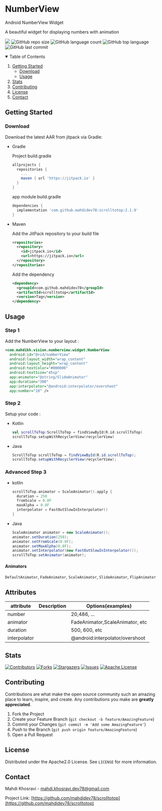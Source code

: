# NumberView
Android NumberView Widget

A beautiful widget for displaying numbers with animation

[![](https://jitpack.io/v/mahdidev78/scrolltotop.svg)](https://jitpack.io/#mahdidev78/scrolltotop)
![GitHub repo size](https://img.shields.io/github/repo-size/mahdidev78/scrolltotop)
![GitHub language count](https://img.shields.io/github/languages/count/mahdidev78/scrolltotop)
![GitHub top language](https://img.shields.io/github/languages/top/mahdidev78/scrolltotop)
![GitHub last commit](https://img.shields.io/github/last-commit/mahdidev78/scrolltotop?color=red)

<!-- TABLE OF CONTENTS -->
<details open="open">
  <summary>Table of Contents</summary>
  <ol>
    <li>
      <a href="#getting-started">Getting Started</a>
      <ul>
        <li><a href="#download">Download</a></li>
        <li><a href="#usage">Usage</a></li>
      </ul>
    </li>
    <li><a href="#stats">Stats</a></li>
    <li><a href="#contributing">Contributing</a></li>
    <li><a href="#license">License</a></li>
    <li><a href="#contact">Contact</a></li>
  </ol>
</details>

<!-- GETTING STARTED -->
## Getting Started

### Download

Download the latest AAR from jitpack via Gradle:

<ul>
  <li>
Gradle

Project build.gradle
  
```gradle
allprojects {
  repositories {
    ...
    maven { url 'https://jitpack.io' }
  }
}
```
app module build.gradle

```gradle
dependencies {
  implementation 'com.github.mahdidev78:scrolltotop:2.1.9'
}
```
    
  </li>
  <li>
Maven
    
Add the JitPack repository to your build file
    
```xml
<repositories>
  <repository>
    <id>jitpack.io</id>
    <url>https://jitpack.io</url>
  </repository>
</repositories>
```
Add the dependency
```xml
<dependency>
  <groupId>com.github.mahdidev78</groupId>
  <artifactId>scrolltotop</artifactId>
  <version>Tag</version>
</dependency>
```
  </li>
</ul>

<!-- USAGE EXAMPLES -->
## Usage

### Step 1

Add the NumberView to your layout :

```xml
<com.mahdikh.vision.numberview.widget.NumberView
  android:id="@+id/numberView"
  android:layout_width="wrap_content"
  android:layout_height="wrap_content"
  android:textColor="#000000"
  android:textSize="45sp"
  app:animator="@string/SlideAnimator"
  app:duration="300"
  app:interpolator="@android:interpolator/overshoot"
  app:number="10" />
```
### Step 2

Setup your code : 
<ul>
  <li>
    Kotlin
    
```kotlin
val scrollToTop:ScrollToTop = findViewById(R.id.scrollToTop)
scrollToTop.setupWithRecyclerView(recyclerView)    
```
  </li>
  <li>
    Java
    
```java
ScrollToTop scrollToTop = findViewById(R.id.scrollToTop);
scrollToTop.setupWithRecyclerView(recyclerView);
```
  </li>
</ul>

### Advanced Step 3

<ul>
  <li>
  kotlin

```kotlin
scrollToTop.animator = ScaleAnimator().apply {
  duration = 250
  fromScale = 0.8F
  maxAlpha = 0.8F
  interpolator = FastOutSlowInInterpolator()
}
```
  </li>
  <li>
  Java

```java
ScaleAnimator animator = new ScaleAnimator();    
animator.setDuration(250);
animator.setFromScale(0.8F);
animator.setMaxAlpha(0.8F);
animator.setInterpolator(new FastOutSlowInInterpolator());
scrollToTop.setAnimator(animator);
```
  </li>
</ul>

#### Animators

`DefaultAnimator`, `FadeAnimator`, `ScaleAnimator`, `SlideAnimator`, `FlipAnimator`

## Attributes

| attribute | Description | Options(examples)|
| --- | --- | --- |
| number |  | 20,486, ... |
| animator |  | FadeAnimator,ScaleAnimator, etc |
| duration |  | 500, 600, etc |
| interpolator |  | @android:interpolator/overshoot |

<!-- _For more examples, please refer to the [Documentation](https://example.com)_ -->

## Stats

[![Contributors][contributors-shield]][contributors-url]
[![Forks][forks-shield]][forks-url]
[![Stargazers][stars-shield]][stars-url]
[![Issues][issues-shield]][issues-url]
[![Apache License][license-shield]][license-url]

<!-- CONTRIBUTING -->
## Contributing

Contributions are what make the open source community such an amazing place to learn, inspire, and create. Any contributions you make are **greatly appreciated**.

1. Fork the Project
2. Create your Feature Branch (`git checkout -b feature/AmazingFeature`)
3. Commit your Changes (`git commit -m 'Add some AmazingFeature'`)
4. Push to the Branch (`git push origin feature/AmazingFeature`)
5. Open a Pull Request

<!-- LICENSE -->
## License

Distributed under the Apache2.0 License. See `LICENSE` for more information.

<!-- CONTACT -->
## Contact

Mahdi Khosravi - mahdi.khosravi.dev78@gmail.com

Project Link: [https://github.com/mahdidev78/scrolltotop](https://github.com/mahdidev78/scrolltotop)


<!-- MARKDOWN LINKS & IMAGES -->
<!-- https://www.markdownguide.org/basic-syntax/#reference-style-links -->
[contributors-shield]: https://img.shields.io/github/contributors/mahdidev78/ScrollToTop.svg?
[contributors-url]: https://github.com/mahdidev78/scrolltotop/graphs/contributors
[forks-shield]: https://img.shields.io/github/forks/mahdidev78/ScrollToTop.svg?
[forks-url]: https://github.com/mahdidev78/scrolltotop/network/members
[stars-shield]: https://img.shields.io/github/stars/mahdidev78/ScrollToTop.svg?
[stars-url]: https://github.com/mahdidev78/scrolltotop/stargazers
[issues-shield]: https://img.shields.io/github/issues/mahdidev78/ScrollToTop.svg?
[issues-url]: https://github.com/mahdidev78/scrolltotop/issues
[license-shield]: https://img.shields.io/github/license/mahdidev78/ScrollToTop.svg?
[license-url]: https://github.com/mahdidev78/scrolltotop/blob/master/LICENSE.txt
[product-screenshot]: images/screenshot.png
